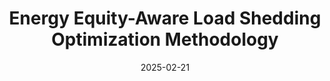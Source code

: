 ---
title: "Energy Equity-Aware Load Shedding Optimization Methodology"
collection: publications
date: 2025-02-21
venue: 'Energy Internet'
citation: 'Xin Fang,Energy Equity-Aware Load Shedding Optimization Methodology, Energy Internet.'
---